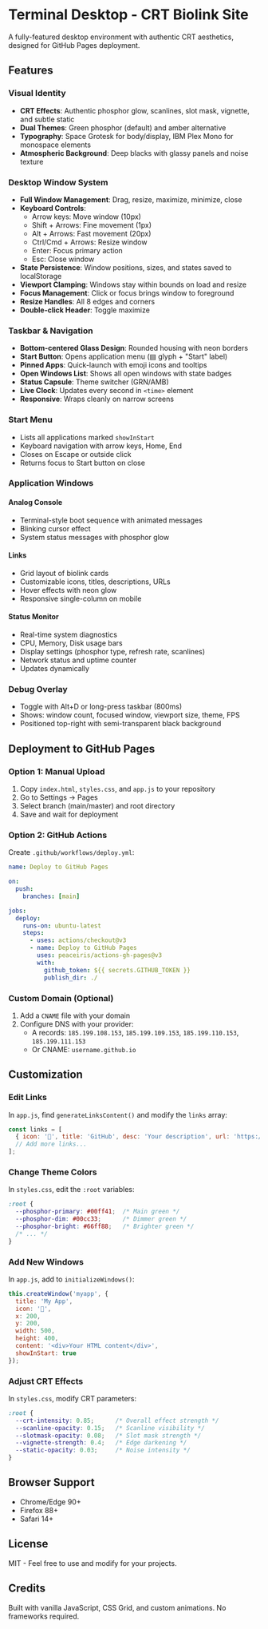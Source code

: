 # Terminal Desktop - CRT Biolink Site

A fully-featured desktop environment with authentic CRT aesthetics, designed for GitHub Pages deployment.

## Features

### Visual Identity
- **CRT Effects**: Authentic phosphor glow, scanlines, slot mask, vignette, and subtle static
- **Dual Themes**: Green phosphor (default) and amber alternative
- **Typography**: Space Grotesk for body/display, IBM Plex Mono for monospace elements
- **Atmospheric Background**: Deep blacks with glassy panels and noise texture

### Desktop Window System
- **Full Window Management**: Drag, resize, maximize, minimize, close
- **Keyboard Controls**:
  - Arrow keys: Move window (10px)
  - Shift + Arrows: Fine movement (1px)
  - Alt + Arrows: Fast movement (20px)
  - Ctrl/Cmd + Arrows: Resize window
  - Enter: Focus primary action
  - Esc: Close window
- **State Persistence**: Window positions, sizes, and states saved to localStorage
- **Viewport Clamping**: Windows stay within bounds on load and resize
- **Focus Management**: Click or focus brings window to foreground
- **Resize Handles**: All 8 edges and corners
- **Double-click Header**: Toggle maximize

### Taskbar & Navigation
- **Bottom-centered Glass Design**: Rounded housing with neon borders
- **Start Button**: Opens application menu (▤ glyph + "Start" label)
- **Pinned Apps**: Quick-launch with emoji icons and tooltips
- **Open Windows List**: Shows all open windows with state badges
- **Status Capsule**: Theme switcher (GRN/AMB)
- **Live Clock**: Updates every second in `<time>` element
- **Responsive**: Wraps cleanly on narrow screens

### Start Menu
- Lists all applications marked `showInStart`
- Keyboard navigation with arrow keys, Home, End
- Closes on Escape or outside click
- Returns focus to Start button on close

### Application Windows

#### Analog Console
- Terminal-style boot sequence with animated messages
- Blinking cursor effect
- System status messages with phosphor glow

#### Links
- Grid layout of biolink cards
- Customizable icons, titles, descriptions, URLs
- Hover effects with neon glow
- Responsive single-column on mobile

#### Status Monitor
- Real-time system diagnostics
- CPU, Memory, Disk usage bars
- Display settings (phosphor type, refresh rate, scanlines)
- Network status and uptime counter
- Updates dynamically

### Debug Overlay
- Toggle with Alt+D or long-press taskbar (800ms)
- Shows: window count, focused window, viewport size, theme, FPS
- Positioned top-right with semi-transparent black background

## Deployment to GitHub Pages

### Option 1: Manual Upload
1. Copy `index.html`, `styles.css`, and `app.js` to your repository
2. Go to Settings → Pages
3. Select branch (main/master) and root directory
4. Save and wait for deployment

### Option 2: GitHub Actions
Create `.github/workflows/deploy.yml`:

```yaml
name: Deploy to GitHub Pages

on:
  push:
    branches: [main]

jobs:
  deploy:
    runs-on: ubuntu-latest
    steps:
      - uses: actions/checkout@v3
      - name: Deploy to GitHub Pages
        uses: peaceiris/actions-gh-pages@v3
        with:
          github_token: ${{ secrets.GITHUB_TOKEN }}
          publish_dir: ./
```

### Custom Domain (Optional)
1. Add a `CNAME` file with your domain
2. Configure DNS with your provider:
   - A records: `185.199.108.153`, `185.199.109.153`, `185.199.110.153`, `185.199.111.153`
   - Or CNAME: `username.github.io`

## Customization

### Edit Links
In `app.js`, find `generateLinksContent()` and modify the `links` array:

```javascript
const links = [
  { icon: '🐙', title: 'GitHub', desc: 'Your description', url: 'https://github.com/username' },
  // Add more links...
];
```

### Change Theme Colors
In `styles.css`, edit the `:root` variables:

```css
:root {
  --phosphor-primary: #00ff41;  /* Main green */
  --phosphor-dim: #00cc33;      /* Dimmer green */
  --phosphor-bright: #66ff88;   /* Brighter green */
  /* ... */
}
```

### Add New Windows
In `app.js`, add to `initializeWindows()`:

```javascript
this.createWindow('myapp', {
  title: 'My App',
  icon: '🚀',
  x: 200,
  y: 200,
  width: 500,
  height: 400,
  content: '<div>Your HTML content</div>',
  showInStart: true
});
```

### Adjust CRT Effects
In `styles.css`, modify CRT parameters:

```css
:root {
  --crt-intensity: 0.85;      /* Overall effect strength */
  --scanline-opacity: 0.15;   /* Scanline visibility */
  --slotmask-opacity: 0.08;   /* Slot mask strength */
  --vignette-strength: 0.4;   /* Edge darkening */
  --static-opacity: 0.03;     /* Noise intensity */
}
```

## Browser Support
- Chrome/Edge 90+
- Firefox 88+
- Safari 14+

## License
MIT - Feel free to use and modify for your projects.

## Credits
Built with vanilla JavaScript, CSS Grid, and custom animations. No frameworks required.
